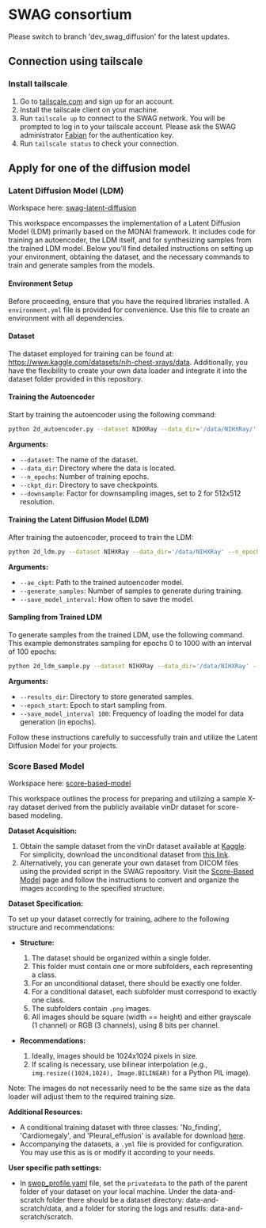 # SWAG consortium
Please switch to branch 'dev_swag_diffusion' for the latest updates.

## Connection using tailscale
### Install tailscale
1. Go to [tailscale.com](https://tailscale.com) and sign up for an account.
2. Install the tailscale client on your machine.
3. Run `tailscale up` to connect to the SWAG network. You will be prompted to log in to your tailscale account. Please ask the SWAG administrator [Fabian](fabian.laqua@online.de) for the authentication key.
4. Run `tailscale status` to check your connection.

## Apply for one of the diffusion model

### Latent Diffusion Model (LDM) 
Workspace here: [swag-latent-diffusion](workspace%2Fswag-latent-diffusion)

This workspace encompasses the implementation of a Latent Diffusion Model (LDM) primarily based on the MONAI framework. It includes code for training an autoencoder, the LDM itself, and for synthesizing samples from the trained LDM model. Below you'll find detailed instructions on setting up your environment, obtaining the dataset, and the necessary commands to train and generate samples from the models.

#### Environment Setup
Before proceeding, ensure that you have the required libraries installed. A `environment.yml` file is provided for convenience. Use this file to create an environment with all dependencies.

#### Dataset
The dataset employed for training can be found at: https://www.kaggle.com/datasets/nih-chest-xrays/data. Additionally, you have the flexibility to create your own data loader and integrate it into the dataset folder provided in this repository.

#### Training the Autoencoder
Start by training the autoencoder using the following command:
```bash
python 2d_autoencoder.py --dataset NIHXRay --data_dir='/data/NIHXRay/' --n_epochs 400 --batch_size=12 --training_samples=10000 --ckpt_dir='/exp_ae/' --downsample 2 --base_lr 0.00005 --disc_lr 0.0001 --perceptual_weight 0.002 --adv_weight 0.005 --kl_weight 0.00000001 --num_channels '(64,128,128,128)' --perceptual_network 'squeeze'
```

**Arguments:**
- `--dataset`: The name of the dataset.
- `--data_dir`: Directory where the data is located.
- `--n_epochs`: Number of training epochs.
- `--ckpt_dir`: Directory to save checkpoints.
- `--downsample`: Factor for downsampling images, set to 2 for 512x512 resolution.

#### Training the Latent Diffusion Model (LDM)
After training the autoencoder, proceed to train the LDM:

```bash
python 2d_ldm.py --dataset NIHXRay --data_dir='/data/NIHXRay' --n_epochs 1000 --batch_size=150 --training_samples=10000 --ckpt_dir='/exp_ldm/' --downsample 2 --ae_ckpt='/exp_ae/model_best_ae' --generate_samples 16 --beta_end 0.0205 --save_model_interval 50 --latent_scaling 'custom' --custom_scale 0.3
```


**Arguments:**
- `--ae_ckpt`: Path to the trained autoencoder model.
- `--generate_samples`: Number of samples to generate during training.
- `--save_model_interval`: How often to save the model.

#### Sampling from Trained LDM
To generate samples from the trained LDM, use the following command. This example demonstrates sampling for epochs 0 to 1000 with an interval of 100 epochs:

```bash
python 2d_ldm_sample.py --dataset NIHXRay --data_dir='/data/NIHXRay' --n_epochs 1000 --ckpt_dir='/exp_ldm/' --downsample 2 --details 'latent scaling 0.3' --ae_ckpt='/ckpt_ae/model_best_ae' --generate_samples 10000 --results_dir '/sampled_exp_ldm/' --latent_scaling 'custom' --custom_scale 0.3 --multi_gpu --batch_size 256 --save_model_interval 100 --epoch_start 0
```

**Arguments:**
- `--results_dir`: Directory to store generated samples.
- `--epoch_start`: Epoch to start sampling from.
- `--save_model_interval 100`: Frequency of loading the model for data generation (in epochs).

Follow these instructions carefully to successfully train and utilize the Latent Diffusion Model for your projects.


### Score Based Model
Workspace here: [score-based-model](workspace%2Fscore-based-model)

This workspace outlines the process for preparing and utilizing a sample X-ray dataset derived from the publicly available vinDr dataset for score-based modeling. 

**Dataset Acquisition:**

1. Obtain the sample dataset from the vinDr dataset available at [Kaggle](https://www.kaggle.com/competitions/vinbigdata-chest-xray-abnormalities-detection/data). For simplicity, download the unconditional dataset from [this link](https://gigamove.rwth-aachen.de/en/download/d7744ce97498c742eb1c5dc0c76195e3).
2. Alternatively, you can generate your own dataset from DICOM files using the provided script in the SWAG repository. Visit the [Score-Based Model](https://github.com/SWAG-SwarmLearningforGenerativeModels/Score-Based-Model/blob/dev/dataPreprocessing/vinDrToPng.py) page and follow the instructions to convert and organize the images according to the specified structure.

**Dataset Specification:**

To set up your dataset correctly for training, adhere to the following structure and recommendations:

- **Structure:**
  1. The dataset should be organized within a single folder.
  2. This folder must contain one or more subfolders, each representing a class.
  3. For an unconditional dataset, there should be exactly one folder.
  4. For a conditional dataset, each subfolder must correspond to exactly one class.
  5. The subfolders contain `.png` images.
  6. All images should be square (width == height) and either grayscale (1 channel) or RGB (3 channels), using 8 bits per channel.

- **Recommendations:**
  1. Ideally, images should be 1024x1024 pixels in size.
  2. If scaling is necessary, use bilinear interpolation (e.g., `img.resize((1024,1024), Image.BILINEAR)` for a Python PIL image).

Note: The images do not necessarily need to be the same size as the data loader will adjust them to the required training size.

**Additional Resources:**

- A conditional training dataset with three classes: 'No_finding', 'Cardiomegaly', and 'Pleural_effusion' is available for download [here](https://gigamove.rwth-aachen.de/en/download/bb0704987eaecf78d54d162d671ca794). 
- Accompanying the datasets, a `.yml` file is provided for configuration. You may use this as is or modify it according to your needs.

**User specific path settings:**

- In [swop_profile.yaml](workspace%2Fscore-based-model%2Fswop%2Fswop_profile.yaml) file, set the `privatedata` to the path of the parent folder of your dataset on your local machine. 
Under the data-and-scratch folder there should be a dataset directory: data-and-scratch/data, and a folder for storing the logs and resutls: data-and-scratch/scratch.

